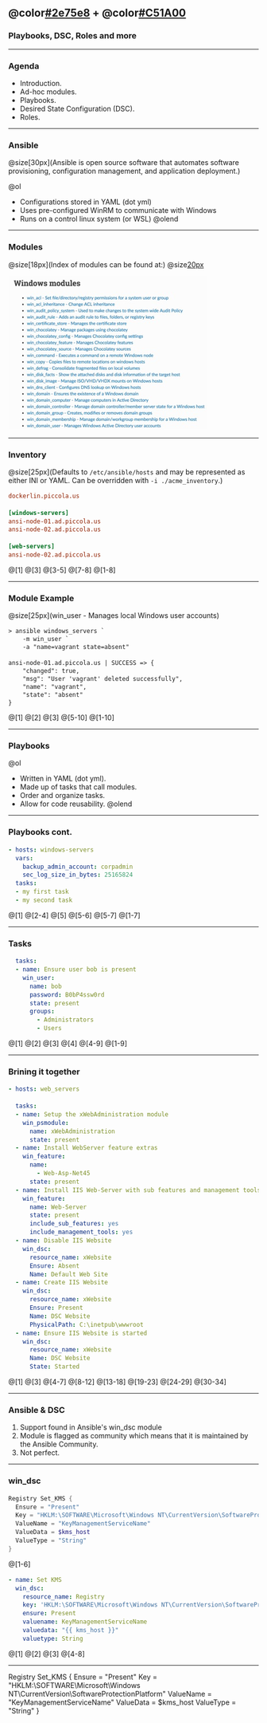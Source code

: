 ## @color[#2e75e8](PowerShell) + @color[#C51A00](Ansible)
### Playbooks, DSC, Roles and more

---

### Agenda

- Introduction.
- Ad-hoc modules.
- Playbooks.
- Desired State Configuration (DSC).
- Roles.

---

### Ansible

@size[30px](Ansible is open source software that automates software provisioning, configuration management, and application deployment.)

@ol[](false)
- Configurations stored in YAML (dot yml)
- Uses pre-configured WinRM to communicate with Windows
- Runs on a control linux system (or WSL)
@olend

---

### Modules

@size[18px](Index of modules can be found at:)
@size[20px]([https://docs.ansible.com/ansible/latest/modules/list_of_windows_modules.html](https://docs.ansible.com/ansible/latest/modules/list_of_windows_modules.html))

![mods](assets/image/mods.jpg)

---

### Inventory

@size[25px](Defaults to `/etc/ansible/hosts` and may be represented as either INI or YAML. Can be overridden with `-i ./acme_inventory`.)

```ini
dockerlin.piccola.us

[windows-servers]
ansi-node-01.ad.piccola.us
ansi-node-02.ad.piccola.us

[web-servers]
ansi-node-02.ad.piccola.us
```
@[1]
@[3]
@[3-5]
@[7-8]
@[1-8]

---

### Module Example

@size[25px](win_user - Manages local Windows user accounts)

```plaintext
> ansible windows_servers `
    -m win_user `
    -a "name=vagrant state=absent"

ansi-node-01.ad.piccola.us | SUCCESS => {
    "changed": true,
    "msg": "User 'vagrant' deleted successfully",
    "name": "vagrant",
    "state": "absent"
}
```
@[1]
@[2]
@[3]
@[5-10]
@[1-10]

---

### Playbooks

@ol[](false)
- Written in YAML (dot yml).
- Made up of tasks that call modules.
- Order and organize tasks.
- Allow for code reusability.
@olend

---

### Playbooks cont.

```yml
- hosts: windows-servers
  vars:
    backup_admin_account: corpadmin
    sec_log_size_in_bytes: 25165824
  tasks:
  - my first task
  - my second task
```

@[1]
@[2-4]
@[5]
@[5-6]
@[5-7]
@[1-7]

---

### Tasks

```yml
  tasks:
  - name: Ensure user bob is present
    win_user:
      name: bob
      password: B0bP4ssw0rd
      state: present
      groups:
        - Administrators
        - Users
```
@[1]
@[2]
@[3]
@[4]
@[4-9]
@[1-9]

---

### Brining it together

```yml
- hosts: web_servers

  tasks:
  - name: Setup the xWebAdministration module
    win_psmodule:
      name: xWebAdministration
      state: present
  - name: Install WebServer feature extras
    win_feature:
      name:
        - Web-Asp-Net45
      state: present
  - name: Install IIS Web-Server with sub features and management tools
    win_feature:
      name: Web-Server
      state: present
      include_sub_features: yes
      include_management_tools: yes
  - name: Disable IIS Website
    win_dsc:
      resource_name: xWebsite
      Ensure: Absent
      Name: Default Web Site
  - name: Create IIS Website
    win_dsc:
      resource_name: xWebsite
      Ensure: Present
      Name: DSC Website
      PhysicalPath: C:\inetpub\wwwroot
  - name: Ensure IIS Website is started
    win_dsc:
      resource_name: xWebsite
      Name: DSC Website
      State: Started
```
@[1]
@[3]
@[4-7]
@[8-12]
@[13-18]
@[19-23]
@[24-29]
@[30-34]

---

### Ansible & DSC

1. Support found in Ansible's win_dsc module
2. Module is flagged as community which means that it is maintained by the Ansible Community.
3. Not perfect.

---

### win_dsc

```powershell
Registry Set_KMS {
  Ensure = "Present"
  Key = "HKLM:\SOFTWARE\Microsoft\Windows NT\CurrentVersion\SoftwareProtectionPlatform"
  ValueName = "KeyManagementServiceName"
  ValueData = $kms_host
  ValueType = "String"
}
```
@[1-6]

```yml
- name: Set KMS
  win_dsc:
    resource_name: Registry
    key: 'HKLM:\SOFTWARE\Microsoft\Windows NT\CurrentVersion\SoftwareProtectionPlatform'
    ensure: Present
    valuename: KeyManagementServiceName
    valuedata: "{{ kms_host }}"
    valuetype: String
```
@[1]
@[2]
@[3]
@[4-8]

---


Registry Set_KMS {
  Ensure = "Present"
  Key = "HKLM:\SOFTWARE\Microsoft\Windows NT\CurrentVersion\SoftwareProtectionPlatform"
  ValueName = "KeyManagementServiceName"
  ValueData = $kms_host
  ValueType = "String"
}